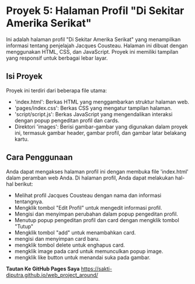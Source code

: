 # Proyek 5: Halaman Profil "Di Sekitar Amerika Serikat"

Ini adalah halaman profil "Di Sekitar Amerika Serikat" yang menampilkan informasi tentang penjelajah Jacques Cousteau. Halaman ini dibuat dengan menggunakan HTML, CSS, dan JavaScript. Proyek ini memiliki tampilan yang responsif untuk berbagai lebar layar.

## Isi Proyek
Proyek ini terdiri dari beberapa file utama:

- 'index.html': Berkas HTML yang menggambarkan struktur halaman web.
- 'pages/index.css': Berkas CSS yang mengatur tampilan halaman.
- 'script/script.js': Berkas JavaScript yang mengendalikan interaksi dengan popup pengeditan profil dan cards.
- Direktori 'images': Berisi gambar-gambar yang digunakan dalam proyek ini, termasuk gambar header, gambar profil, dan gambar latar belakang kartu.

## Cara Penggunaan
Anda dapat mengakses halaman profil ini dengan membuka file 'index.html' dalam peramban web Anda. Di halaman profil, Anda dapat melakukan hal-hal berikut:

- Melihat profil Jacques Cousteau dengan nama dan informasi tentangnya.
- Mengklik tombol "Edit Profil" untuk mengedit informasi profil.
- Mengisi dan menyimpan perubahan dalam popup pengeditan profil.
- Menutup popup pengeditan profil dan card dengan mengklik tombol "Tutup"
- Mengklik tombol "add" untuk menambahkan card.
- mengisi dan menyimpan card baru.
- mengklik tombol delete untuk enghapus card.
- mengklik image pada card untuk memunculkan popup image.
- mengklik like button untuk menandai suka pada gambar.

**Tautan Ke GitHub Pages Saya**
https://sakti-diputra.github.io/web_project_around/